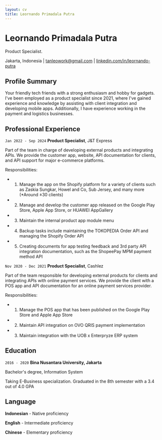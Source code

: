 ```yaml
---
layout: cv
title: Leornando Primadala Putra
---
```

# Leornando Primadala Putra
Product Specialist.

<div id="webaddress">
<text>Jakarta, Indonesia</text>
| <a href="mailto:tanleowork@gmail.com">tanleowork@gmail.com</a>
| <a href="https://www.linkedin.com/in/leornando-putra/">linkedin.com/in/leornando-putra</a>
</div>

## Profile Summary
Your friendly tech friends with a strong enthusiasm and hobby for gadgets. I've been employed as a product specialist since 2021, where I've gained experience and knowledge by assisting with client integration and developing mobile apps. Additionally, I have experience working in the payment and logistics businesses.

## Professional Experience
`Jan 2022 - Sep 2024`
__Product Specialist__, J&T Express

Part of the team in charge of developing external products and integrating APIs. We provide the customer app, website, API documentation for clients, and API support for major e-commerce platforms.

Responsibilities:
- 1) Manage the app on the Shopify platform for a variety of clients such as Zaskia Sungkar, Howel and Co, Sub Jersey, and many more (*Around ±30 clients)
- 2) Manage and develop the customer app released on the Google Play Store, Apple App Store, or HUAWEI AppGallery
- 3) Maintain the internal product app module menu
- 4) Backup tasks include maintaining the TOKOPEDIA Order API and managing the Shopify Order API
- 5) Creating documents for app testing feedback and 3rd party API integration documentation, such as the ShopeePay MPM payment method API

<div style="page-break-after: always;"></div>

`Nov 2020 - Dec 2021`
__Product Specialist__, Cashlez

Part of the team responsible for developing external products for clients and integrating APIs with online payment services. We provide the client with a POS app and API documentation for an online payment services provider.

Responsibilities:
- 1) Manage the POS app that has been published on the Google Play Store and Apple App Store
- 2) Maintain API integration on OVO QRIS payment implementation
- 3) Maintain integration with the UOB x Enterpryze ERP system

## Education
`2016 - 2020`
__Bina Nusantara University, Jakarta__

Bachelor's degree, Information System

Taking E-Business specialization. Graduated in the 8th semester with a 3.4 out of 4.0 GPA

## Language
__Indonesian__ - Native proficiency

__English__ - Intermediate proficiency

__Chinese__ - Elementary proficiency


<!-- ### Footer
Last updated: Sep 2024 -->
